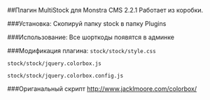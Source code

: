 ##Плагин MultiStock для Monstra CMS 2.2.1
Работает из коробки.


###Установка:
Скопируй папку stock в папку Plugins

###Использование:
Все шорткоды появятся в админке

###Модификация плагина:
`stock/stock/style.css`

`stock/stock/jquery.colorbox.js`

`stock/stock/jquery.colorbox.config.js`

###Ориганальный скрипт
http://www.jacklmoore.com/colorbox/
